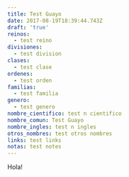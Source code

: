 ```yaml
---
title: Test Guayo
date: 2017-08-19T18:39:44.743Z
draft: 'true'
reinos:
  - test reino
divisiones:
  - test division
clases:
  - test clase
ordenes:
  - test orden
familias:
  - test familia
genero:
  - test genero
nombre_cientifico: test n cientifico
nombre_comun: Test Guayo
nombre_ingles: test n ingles
otros_nombres: test otros nombres
links: test links
notas: test notes
---
```

Hola!
